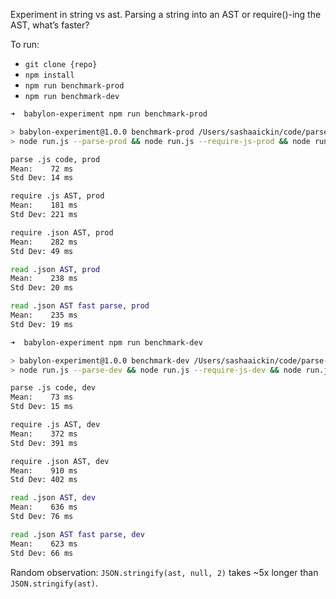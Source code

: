Experiment in string vs ast. Parsing a string into an AST or require()-ing the
AST, what’s faster?

To run:

* `git clone {repo}`
* `npm install`
* `npm run benchmark-prod`
* `npm run benchmark-dev`

```sh
➜  babylon-experiment npm run benchmark-prod

> babylon-experiment@1.0.0 benchmark-prod /Users/sashaaickin/code/parse-vs-ast-startup-time
> node run.js --parse-prod && node run.js --require-js-prod && node run.js --require-json-prod && node run.js --read-json-prod && node run.js --read-json-fast-prod

parse .js code, prod
Mean:    72 ms
Std Dev: 14 ms

require .js AST, prod
Mean:    181 ms
Std Dev: 221 ms

require .json AST, prod
Mean:    282 ms
Std Dev: 49 ms

read .json AST, prod
Mean:    238 ms
Std Dev: 20 ms

read .json AST fast parse, prod
Mean:    235 ms
Std Dev: 19 ms

➜  babylon-experiment npm run benchmark-dev

> babylon-experiment@1.0.0 benchmark-dev /Users/sashaaickin/code/parse-vs-ast-startup-time
> node run.js --parse-dev && node run.js --require-js-dev && node run.js --require-json-dev && node run.js --read-json-dev && node run.js --read-json-fast-dev

parse .js code, dev
Mean:    73 ms
Std Dev: 15 ms

require .js AST, dev
Mean:    372 ms
Std Dev: 391 ms

require .json AST, dev
Mean:    910 ms
Std Dev: 402 ms

read .json AST, dev
Mean:    636 ms
Std Dev: 76 ms

read .json AST fast parse, dev
Mean:    623 ms
Std Dev: 66 ms
```

Random observation: `JSON.stringify(ast, null, 2)` takes ~5x longer than
`JSON.stringify(ast)`.
